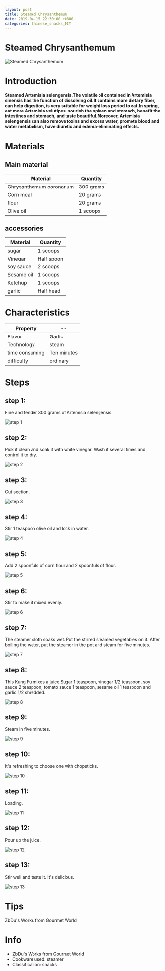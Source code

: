 ```yaml
---
layout: post
title: Steamed Chrysanthemum
date: 2019-04-15 22:30:00 +0800
categories: Chinese_snacks_DIY
---
```


# Steamed Chrysanthemum

![Steamed Chrysanthemum]({{site.baseurl}}/img/447325/447325.jpg)

# Introduction

**Steamed Artemisia selengensis.The volatile oil contained in Artemisia sinensis has the function of dissolving oil.It contains more dietary fiber, can help digestion, is very suitable for weight loss period to eat.In spring, eat more Artemisia velutipes, nourish the spleen and stomach, benefit the intestines and stomach, and taste beautiful.Moreover, Artemisia selengensis can also remove toxins and excess water, promote blood and water metabolism, have diuretic and edema-eliminating effects.**

# Materials


## Main material

Material|Quantity
--|--
Chrysanthemum coronarium|300 grams
Corn meal|20 grams
flour|20 grams
Olive oil|1 scoops

## accessories

Material|Quantity
--|--
sugar|1 scoops
Vinegar|Half spoon
soy sauce|2 scoops
Sesame oil|1 scoops
Ketchup|1 scoops
garlic|Half head

# Characteristics

Property|--
--|--
Flavor|Garlic
Technology|steam
time consuming|Ten minutes
difficulty|ordinary

# Steps

## step 1:

Fine and tender 300 grams of Artemisia selengensis.

![step 1]({{site.baseurl}}/img/447325/1.jpg)

## step 2:

Pick it clean and soak it with white vinegar. Wash it several times and control it to dry.

![step 2]({{site.baseurl}}/img/447325/2.jpg)

## step 3:

Cut section.

![step 3]({{site.baseurl}}/img/447325/3.jpg)

## step 4:

Stir 1 teaspoon olive oil and lock in water.

![step 4]({{site.baseurl}}/img/447325/4.jpg)

## step 5:

Add 2 spoonfuls of corn flour and 2 spoonfuls of flour.

![step 5]({{site.baseurl}}/img/447325/5.jpg)

## step 6:

Stir to make it mixed evenly.

![step 6]({{site.baseurl}}/img/447325/6.jpg)

## step 7:

The steamer cloth soaks wet. Put the stirred steamed vegetables on it. After boiling the water, put the steamer in the pot and steam for five minutes.

![step 7]({{site.baseurl}}/img/447325/7.jpg)

## step 8:

This Kung Fu mixes a juice.Sugar 1 teaspoon, vinegar 1/2 teaspoon, soy sauce 2 teaspoon, tomato sauce 1 teaspoon, sesame oil 1 teaspoon and garlic 1/2 shredded.

![step 8]({{site.baseurl}}/img/447325/8.jpg)

## step 9:

Steam in five minutes.

![step 9]({{site.baseurl}}/img/447325/9.jpg)

## step 10:

It's refreshing to choose one with chopsticks.

![step 10]({{site.baseurl}}/img/447325/10.jpg)

## step 11:

Loading.

![step 11]({{site.baseurl}}/img/447325/11.jpg)

## step 12:

Pour up the juice.

![step 12]({{site.baseurl}}/img/447325/12.jpg)

## step 13:

Stir well and taste it. It's delicious.

![step 13]({{site.baseurl}}/img/447325/13.jpg)

# Tips

ZbDu's Works from Gourmet World

# Info

- ZbDu's Works from Gourmet World
- Cookware used: steamer
- Classification: snacks